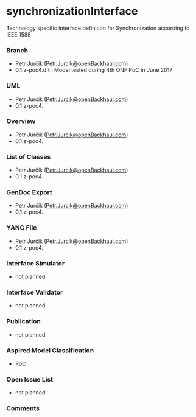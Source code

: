 # synchronizationInterface
Technology specific interface definition for Synchronization according to IEEE 1588

### Branch
- Petr Jurčík (Petr.Jurcik@openBackhaul.com)
- 0.1.z-poc4.d.t : Model tested during 4th ONF PoC in June 2017

### UML
- Petr Jurčík (Petr.Jurcik@openBackhaul.com)
- 0.1.z-poc4.

### Overview 
- Petr Jurčík (Petr.Jurcik@openBackhaul.com)
- 0.1.z-poc4.

### List of Classes
- Petr Jurčík (Petr.Jurcik@openBackhaul.com)
- 0.1.z-poc4.

### GenDoc Export
- Petr Jurčík (Petr.Jurcik@openBackhaul.com)
- 0.1.z-poc4.

### YANG File
- Petr Jurčík (Petr.Jurcik@openBackhaul.com)
- 0.1.z-poc4.

### Interface Simulator
- not planned

### Interface Validator
- not planned

### Publication
- not planned

### Aspired Model Classification
- PoC

### Open Issue List
- not planned

### Comments
